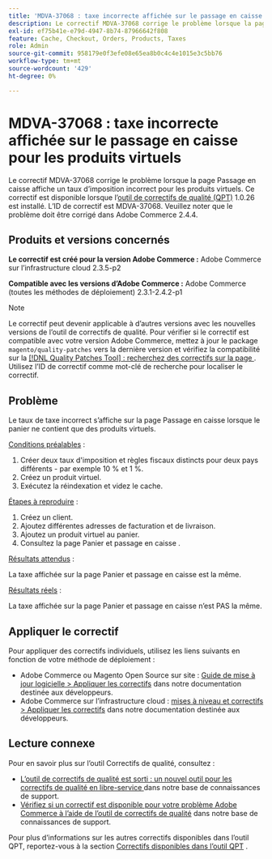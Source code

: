 ```yaml
---
title: 'MDVA-37068 : taxe incorrecte affichée sur le passage en caisse pour les produits virtuels'
description: Le correctif MDVA-37068 corrige le problème lorsque la page Passage en caisse affiche un taux d’imposition incorrect pour les produits virtuels. Ce correctif est disponible lorsque l’[outil de correctifs de qualité (QPT)](/help/announcements/adobe-commerce-announcements/magento-quality-patches-released-new-tool-to-self-serve-quality-patches.md) 1.0.26 est installé. L’ID de correctif est MDVA-37068. Veuillez noter que le problème doit être corrigé dans Adobe Commerce 2.4.4.
exl-id: ef75b41e-e79d-4947-8b74-87966642f808
feature: Cache, Checkout, Orders, Products, Taxes
role: Admin
source-git-commit: 958179e0f3efe08e65ea8b0c4c4e1015e3c5bb76
workflow-type: tm+mt
source-wordcount: '429'
ht-degree: 0%

---
```


# MDVA-37068 : taxe incorrecte affichée sur le passage en caisse pour les produits virtuels

Le correctif MDVA-37068 corrige le problème lorsque la page Passage en caisse affiche un taux d’imposition incorrect pour les produits virtuels. Ce correctif est disponible lorsque l’[outil de correctifs de qualité (QPT)](/help/announcements/adobe-commerce-announcements/magento-quality-patches-released-new-tool-to-self-serve-quality-patches.md) 1.0.26 est installé. L’ID de correctif est MDVA-37068. Veuillez noter que le problème doit être corrigé dans Adobe Commerce 2.4.4.

## Produits et versions concernés

**Le correctif est créé pour la version Adobe Commerce :**
Adobe Commerce sur l’infrastructure cloud 2.3.5-p2

**Compatible avec les versions d’Adobe Commerce :**
Adobe Commerce (toutes les méthodes de déploiement) 2.3.1-2.4.2-p1

>[!NOTE]
>
>Le correctif peut devenir applicable à d’autres versions avec les nouvelles versions de l’outil de correctifs de qualité. Pour vérifier si le correctif est compatible avec votre version Adobe Commerce, mettez à jour le package `magento/quality-patches` vers la dernière version et vérifiez la compatibilité sur la [[!DNL Quality Patches Tool] : recherchez des correctifs sur la page ](https://devdocs.magento.com/quality-patches/tool.html#patch-grid). Utilisez l’ID de correctif comme mot-clé de recherche pour localiser le correctif.

## Problème

Le taux de taxe incorrect s’affiche sur la page Passage en caisse lorsque le panier ne contient que des produits virtuels.

<u>Conditions préalables</u> :

1. Créer deux taux d&#39;imposition et règles fiscaux distincts pour deux pays différents - par exemple 10 % et 1 %.
1. Créez un produit virtuel.
1. Exécutez la réindexation et videz le cache.

<u>Étapes à reproduire</u> :

1. Créez un client.
1. Ajoutez différentes adresses de facturation et de livraison.
1. Ajoutez un produit virtuel au panier.
1. Consultez la page Panier et passage en caisse .

<u>Résultats attendus</u> :

La taxe affichée sur la page Panier et passage en caisse est la même.

<u>Résultats réels</u> :

La taxe affichée sur la page Panier et passage en caisse n’est PAS la même.

## Appliquer le correctif

Pour appliquer des correctifs individuels, utilisez les liens suivants en fonction de votre méthode de déploiement :

* Adobe Commerce ou Magento Open Source sur site : [Guide de mise à jour logicielle > Appliquer les correctifs](https://devdocs.magento.com/guides/v2.4/comp-mgr/patching/mqp.html) dans notre documentation destinée aux développeurs.
* Adobe Commerce sur l’infrastructure cloud : [mises à niveau et correctifs > Appliquer les correctifs](https://devdocs.magento.com/cloud/project/project-patch.html) dans notre documentation destinée aux développeurs.

## Lecture connexe

Pour en savoir plus sur l’outil Correctifs de qualité, consultez :

* [ L’outil de correctifs de qualité est sorti : un nouvel outil pour les correctifs de qualité en libre-service ](/help/announcements/adobe-commerce-announcements/magento-quality-patches-released-new-tool-to-self-serve-quality-patches.md) dans notre base de connaissances de support.
* [Vérifiez si un correctif est disponible pour votre problème Adobe Commerce à l’aide de l’outil de correctifs de qualité](/help/support-tools/patches-available-in-qpt-tool/check-patch-for-magento-issue-with-magento-quality-patches.md) dans notre base de connaissances de support.

Pour plus d’informations sur les autres correctifs disponibles dans l’outil QPT, reportez-vous à la section [Correctifs disponibles dans l’outil QPT](https://support.magento.com/hc/en-us/sections/360010506631-Patches-available-in-QPT-tool-) .
